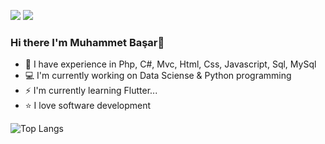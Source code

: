 [![](https://camo.githubusercontent.com/887de524c0ec1577b75706c6cf24f4f7d17273c4b498a9f8a0f36ab40d47c162/687474703a2f2f626c6f672e616c6963616e636576696b2e636f6d2f77702d636f6e74656e742f75706c6f6164732f323032302f30392f696e2d69636f6e2e706e67)](https://www.linkedin.com/in/muhammetbasardincel/)
[![](https://camo.githubusercontent.com/d114b902681cafe0f5969a7407c14d932194f21ac2e6acb152e2802f9dbf37a1/687474703a2f2f626c6f672e616c6963616e636576696b2e636f6d2f77702d636f6e74656e742f75706c6f6164732f323032302f30392f79742d69636f6e2e706e67)](https://www.youtube.com/channel/UCUY8AeXhBow6Y52Xv4XTW2Q)


### Hi there I'm Muhammet Başar👋
- 🔭 I have experience in Php, C#, Mvc, Html, Css, Javascript, Sql, MySql
- :computer: I'm currently working on Data Sciense & Python programming
- ⚡ I'm currently learning Flutter...
- :star: I love software development


![Top Langs](https://github-readme-stats.vercel.app/api/top-langs/?username=muhammetbasardincel&layout=compact)

<!--
**muhammetbasardincel/about** is a ✨ _special_ ✨ repository because its `README.md` (this file) appears on your GitHub profile.

Here are some ideas to get you started:

- 🔭 I’m currently working on ...
- 🌱 I’m currently learning ...
- 👯 I’m looking to collaborate on ...
- 🤔 I’m looking for help with ...
- 💬 Ask me about ...
- 📫 How to reach me: ...
- 😄 Pronouns: ...
- ⚡ Fun fact: ...
-->
